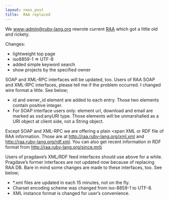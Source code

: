```yaml
---
layout: news_post
title:  RAA replaced
---
```


We www-admin@ruby-lang.org rewrote current [RAA][1] which got a little old
and rickety.

Changes:

* lightweight top page
* iso8859-1 => UTF-8
* added simple keyword search
* show projects by the specified owner

SOAP and XML-RPC interfaces will be updated, too. Users of RAA
SOAP and XML-RPC interfaces, please tell me if the problem occurred.
I changed wire format a little. See below;

* id and owner\_id element are added to each entry. Those two elements
  contain positive integer.
* For SOAP interface users only: element url,
  download and email are marked as xsd:anyURI type. Those elements will
  be unmarshalled as a URI object at client
  side, not a String object.

Except SOAP and XML-RPC we are offering a plain <span
XML or RDF file of RAA information. Those are at
http://raa.ruby-lang.org/xml.xml and http://raa.ruby-lang.org/rdf.xml.
You can also get recent information in RDF
format from http://raa.ruby-lang.org/since.mrb

Users of pragdave’s XML/RDF feed interfaces
should use above for a while. Pragdave’s former interfaces are not
updated now because of replacing RAA DB. Bare
in mind some changes are made to these interfaces, too. See below;

* \*.xml files are updated in each 15 minutes, not on the fly.
* Charset encoding scheme was changed from iso-8859-1 to UTF-8.
* XML instance format is changed for user’s
  convenience.

[1]: http://raa.ruby-lang.org/ 
